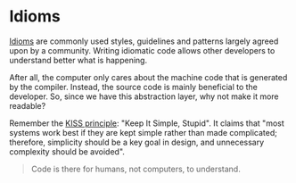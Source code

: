 # Idioms

[Idioms](https://en.wikipedia.org/wiki/Programming_idiom) are commonly used
styles, guidelines and patterns largely agreed upon by a community.
Writing idiomatic code allows other developers to understand better what is
happening.

After all, the computer only cares about the machine code that is generated
by the compiler.
Instead, the source code is mainly beneficial to the developer.
So, since we have this abstraction layer, why not make it more readable?

Remember the [KISS principle](https://en.wikipedia.org/wiki/KISS_principle):
"Keep It Simple, Stupid". It claims that "most systems work best if they are
kept simple rather than made complicated; therefore, simplicity should be a key
goal in design, and unnecessary complexity should be avoided".

> Code is there for humans, not computers, to understand.
